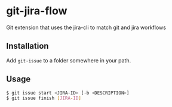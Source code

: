 git-jira-flow
=============

Git extension that uses the jira-cli to match git and jira workflows

## Installation

Add `git-issue` to a folder somewhere in your path.

## Usage

``` bash
$ git issue start <JIRA-ID> [-b <DESCRIPTION>]
$ git issue finish [JIRA-ID]
```
